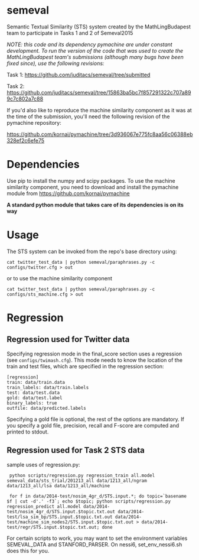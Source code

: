semeval
=======

Semantic Textual Similarity (STS) system created by the MathLingBudapest team to participate in Tasks 1 and 2 of Semeval2015

_NOTE: this code and its dependency pymachine are under constant development. To run the version of the code that was used to create the MathLingBudapest team's submissions (although many bugs have been fixed since), use the following revisions:_

Task 1: https://github.com/juditacs/semeval/tree/submitted

Task 2: https://github.com/juditacs/semeval/tree/15863ba5bc7f857291322c707a899c7c802a7c88

If you'd also like to reproduce the machine similarity component as it was at the time of the submission, you'll need the following revision of the pymachine repository:

https://github.com/kornai/pymachine/tree/3d936067e775fc8aa56c06388eb328ef2c6efe75


# Dependencies
Use pip to install the numpy and scipy packages. To use the machine similarity component, you need to download and install the pymachine module from https://github.com/kornai/pymachine

__A standard python module that takes care of its dependencies is on its way__

# Usage

The STS system can be invoked from the repo's base directory using:

    cat twitter_test_data | python semeval/paraphrases.py -c configs/twitter.cfg > out

or to use the machine similarity component

    cat twitter_test_data | python semeval/paraphrases.py -c configs/sts_machine.cfg > out


# Regression

## Regression used for Twitter data

Specifying regression mode in the final\_score section uses a regression (see `configs/twimash.cfg`).
This mode needs to know the location of the train and test files, which are specified in the regression section:

    [regression]
    train: data/train.data
    train_labels: data/train.labels
    test: data/test.data
    gold: data/test.label
    binary_labels: true
    outfile: data/predicted.labels

Specifying a gold file is optional, the rest of the options are mandatory.
If you specify a gold file, precision, recall and F-score are computed and printed to stdout.


## Regression used for Task 2 STS data

sample uses of regression.py:

     python scripts/regression.py regression_train all.model semeval_data/sts_trial/201213_all data/1213_all/ngram data/1213_all/lsa data/1213_all/machine

     for f in data/2014-test/nosim_4gr_d/STS.input.*; do topic=`basename $f | cut -d'.' -f3`; echo $topic; python scripts/regression.py regression_predict all.model data/2014-test/nosim_4gr_d/STS.input.$topic.txt.out data/2014-test/lsa_sim_bp/STS.input.$topic.txt.out data/2014-test/machine_sim_nodes2/STS.input.$topic.txt.out > data/2014-test/regr/STS.input.$topic.txt.out; done


For certain scripts to work, you may want to set the environment variables SEMEVAL_DATA and STANFORD_PARSER.
On nessi6, set_env_nessi6.sh does this for you.
